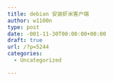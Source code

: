 ```yaml
---
title: debian 安装虾米客户端
author: w1100n
type: post
date: -001-11-30T00:00:00+00:00
draft: true
url: /?p=5244
categories:
  - Uncategorized

---
```

